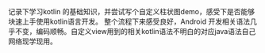 记录下学习kotlin 的基础知识，并尝试写个自定义柱状图demo，感受下是否能够块速上手使用kotlin语言开发。
整个流程下来感受良好，Android 开发相关语法几乎不变，编码顺畅。自定义view用到的相关kotlin语法不明白的对应java语法自己网络现学现用。
        
